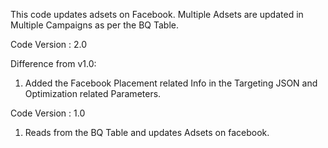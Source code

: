 This code updates adsets on Facebook. Multiple Adsets are updated in Multiple Campaigns as per the BQ Table.

Code Version : 2.0

Difference from v1.0:

1. Added the Facebook Placement related Info in the Targeting JSON and Optimization related Parameters.

Code Version : 1.0

1. Reads from the BQ Table and updates Adsets on facebook.